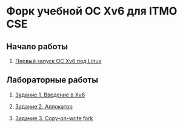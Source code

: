 # Форк учебной ОС Xv6 для ITMO CSE

## Начало работы

1. [Первый запуск ОС Xv6 под Linux](/doc/setup/linux.md)

## Лабораторные работы

1. [Задание 1. Введение в Xv6](/doc/lab/1.md)

2. [Задание 2. Аллокатор](/doc/lab/2.md)

3. [Задание 3. Copy-on-write fork](/doc/lab/3.md)

